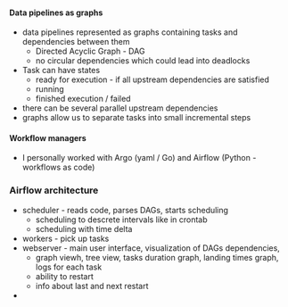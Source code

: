 #### Data pipelines as graphs

* data pipelines represented as graphs containing tasks and dependencies between them
  * Directed Acyclic Graph - DAG
  * no circular dependencies which could lead into deadlocks
* Task can have states
  * ready for execution - if all upstream dependencies are satisfied
  * running
  * finished execution / failed
* there can be several parallel upstream dependencies
* graphs allow us to separate tasks into small incremental steps

#### Workflow managers

* I personally worked with Argo (yaml / Go) and Airflow (Python - workflows as code)

### Airflow architecture

- scheduler - reads code, parses DAGs, starts scheduling
  - scheduling to descrete intervals like in crontab
  - scheduling with time delta
- workers - pick up tasks
- webserver - main user interface, visualization of DAGs dependencies,
  - graph viewh, tree view, tasks duration graph, landing times graph, logs for each task
  - ability to restart
  - info about last and next restart
-
